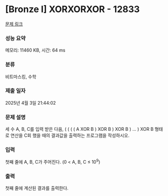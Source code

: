 # [Bronze I] XORXORXOR - 12833 

[문제 링크](https://www.acmicpc.net/problem/12833) 

### 성능 요약

메모리: 11460 KB, 시간: 64 ms

### 분류

비트마스킹, 수학

### 제출 일자

2025년 4월 3일 21:44:02

### 문제 설명

<p>세 수 A, B, C를 입력 받은 다음, ( ( ( ( A XOR B ) XOR B ) XOR B ) … ) XOR B 형태로 연산을 C회 했을 때의 결과값을 출력하는 프로그램을 작성하시오.</p>

### 입력 

 <p>첫째 줄에 A, B, C가 주어진다. (0 < A, B, C ≤ 10<sup>9</sup>)</p>

### 출력 

 <p>첫째 줄에 계산된 결과를 출력한다.</p>

